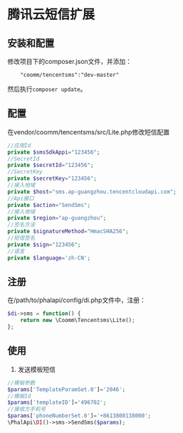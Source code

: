 # 腾讯云短信扩展


## 安装和配置
修改项目下的composer.json文件，并添加：  
```
    "coomm/tencentsms":"dev-master"
```

然后执行```composer update```。
## 配置
在vendor/coomm/tencentsms/src/Lite.php修改短信配置
```php
//应用Id
private $smsSdkAppi="123456";
//SecretId
private $secretId="123456";
//SecretKey
private $secretKey="123456";
//接入地域
private $host="sms.ap-guangzhou.tencentcloudapi.com";
//Api接口
private $action="SendSms";
//接入地域
private $region="ap-guangzhou";
//签名方法
private $signatureMethod="HmacSHA256";
//短信签名
private $sign="123456";
//语言
private $language='zh-CN';
```
## 注册
在/path/to/phalapi/config/di.php文件中，注册：  
```php
$di->sms = function() {
	return new \Coomm\Tencentsms\Lite();
};
```

## 使用
1. 发送模板短信
```php
//模板参数
$params['TemplateParamSet.0']='2046';
//模板Id
$params['templateID']='496702';
//接收方手机号
$params['phoneNumberSet.0']='+8613800138000';
\PhalApi\DI()->sms->SendSms($params);
```
